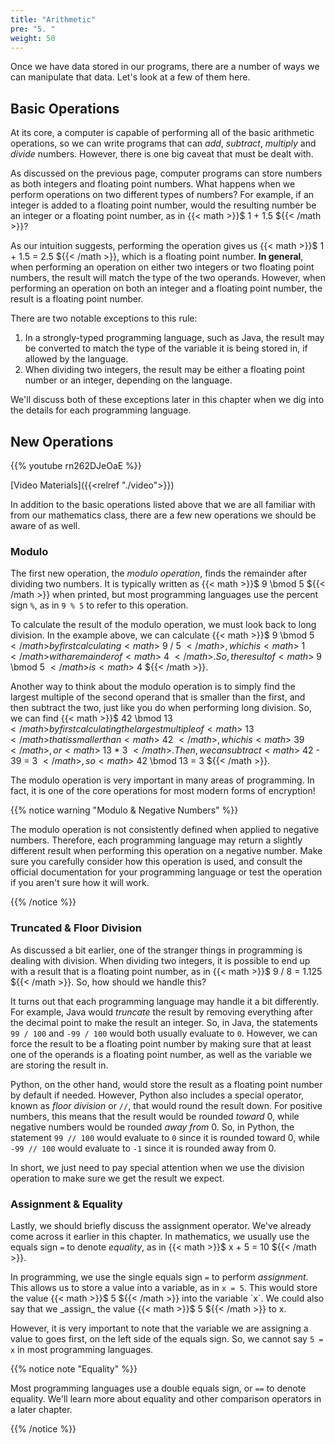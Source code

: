 ```yaml
---
title: "Arithmetic"
pre: "5. "
weight: 50
---
```


Once we have data stored in our programs, there are a number of ways we can manipulate that data. Let's look at a few of them here.

## Basic Operations

At its core, a computer is capable of performing all of the basic arithmetic operations, so we can write programs that can _add_, _subtract_, _multiply_ and _divide_ numbers. However, there is one big caveat that must be dealt with.

As discussed on the previous page, computer programs can store numbers as both integers and floating point numbers. What happens when we perform operations on two different types of numbers? For example, if an integer is added to a floating point number, would the resulting number be an integer or a floating point number, as in {{< math >}}$ 1 + 1.5 ${{< /math >}}? 

As our intuition suggests, performing the operation gives us {{< math >}}$ 1 + 1.5 = 2.5 ${{< /math >}}, which is a floating point number. **In general**, when performing an operation on either two integers or two floating point numbers, the result will match the type of the two operands. However, when performing an operation on both an integer and a floating point number, the result is a floating point number. 

There are two notable exceptions to this rule:

1. In a strongly-typed programming language, such as Java, the result may be converted to match the type of the variable it is being stored in, if allowed by the language.
1. When dividing two integers, the result may be either a floating point number or an integer, depending on the language.

We'll discuss both of these exceptions later in this chapter when we dig into the details for each programming language. 

## New Operations

{{% youtube rn262DJeOaE %}}

[Video Materials]({{<relref "./video">}})

In addition to the basic operations listed above that we are all familiar with from our mathematics class, there are a few new operations we should be aware of as well.

### Modulo

The first new operation, the _modulo operation_, finds the remainder after dividing two numbers. It is typically written as {{< math >}}$ 9 \bmod 5 ${{< /math >}} when printed, but most programming languages use the percent sign `%`, as in `9 % 5` to refer to this operation. 

To calculate the result of the modulo operation, we must look back to long division. In the example above, we can calculate {{< math >}}$ 9 \bmod 5 ${{< /math >}} by first calculating {{< math >}}$ 9 / 5 ${{< /math >}}, which is {{< math >}}$ 1 ${{< /math >}} with a remainder of {{< math >}}$ 4 ${{< /math >}}. So, the result of {{< math >}}$ 9 \bmod 5 ${{< /math >}} is {{< math >}}$ 4 ${{< /math >}}. 

Another way to think about the modulo operation is to simply find the largest multiple of the second operand that is smaller than the first, and then subtract the two, just like you do when performing long division. So, we can find {{< math >}}$ 42 \bmod 13 ${{< /math >}} by first calculating the largest multiple of {{< math >}}$ 13 ${{< /math >}} that is smaller than {{< math >}}$ 42 ${{< /math >}}, which is {{< math >}}$ 39 ${{< /math >}}, or {{< math >}}$ 13 * 3 ${{< /math >}}. Then, we can subtract {{< math >}}$ 42 - 39 = 3 ${{< /math >}}, so {{< math >}}$ 42 \bmod 13 = 3 ${{< /math >}}. 

The modulo operation is very important in many areas of programming. In fact, it is one of the core operations for most modern forms of encryption!

{{% notice warning "Modulo & Negative Numbers" %}}

The modulo operation is not consistently defined when applied to negative numbers. Therefore, each programming language may return a slightly different result when performing this operation on a negative number. Make sure you carefully consider how this operation is used, and consult the official documentation for your programming language or test the operation if you aren't sure how it will work.

{{% /notice %}}

### Truncated & Floor Division

As discussed a bit earlier, one of the stranger things in programming is dealing with division. When dividing two integers, it is possible to end up with a result that is a floating point number, as in {{< math >}}$ 9 / 8 = 1.125 ${{< /math >}}. So, how should we handle this?

It turns out that each programming language may handle it a bit differently. For example, Java would _truncate_ the result by removing everything after the decimal point to make the result an integer. So, in Java, the statements `99 / 100` and `-99 / 100` would both usually evaluate to `0`. However, we can force the result to be a floating point number by making sure that at least one of the operands is a floating point number, as well as the variable we are storing the result in. 

Python, on the other hand, would store the result as a floating point number by default if needed. However, Python also includes a special operator, known as _floor division_ or `//`, that would round the result down. For positive numbers, this means that the result would be rounded _toward_ 0, while negative numbers would be rounded _away from_ 0. So, in Python, the statement `99 // 100` would evaluate to `0` since it is rounded toward 0, while `-99 // 100` would evaluate to `-1` since it is rounded away from 0. 

In short, we just need to pay special attention when we use the division operation to make sure we get the result we expect. 

### Assignment & Equality

Lastly, we should briefly discuss the assignment operator. We've already come across it earlier in this chapter. In mathematics, we usually use the equals sign `=` to denote _equality_, as in {{< math >}}$ x + 5 = 10 ${{< /math >}}. 

In programming, we use the single equals sign `=` to perform _assignment_. This allows us to store a value into a variable, as in `x = 5`. This would store the value {{< math >}}$ 5 ${{< /math >}} into the variable `x`. We could also say that we _assign_ the value {{< math >}}$ 5 ${{< /math >}} to x. 

However, it is very important to note that the variable we are assigning a value to goes first, on the left side of the equals sign. So, we cannot say `5 = x` in most programming languages.

{{% notice note "Equality" %}}

Most programming languages use a double equals sign, or `==` to denote equality. We'll learn more about equality and other comparison operators in a later chapter.

{{% /notice %}}